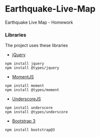 # Earthquake-Live-Map
Earthquake Live Map - Homework

### Libraries

The project uses these libraries


* [jQuery](https://jquery.com/)

```
npm install jquery
npm install @types/jquery
```

* [MomentJS](https://momentjs.com/)

```
npm install moment
npm install @types/moment
```

* [UnderscoreJS](http://underscorejs.org/)

```
npm install underscore
npm install @types/underscore
```

* [Bootstrap 3](http://getbootstrap.com/)

```
npm install bootstrap@3
```

